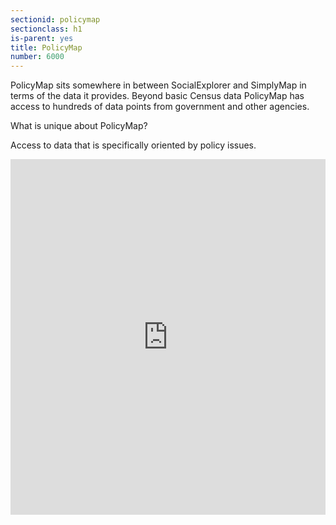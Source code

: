 ```yaml
---
sectionid: policymap
sectionclass: h1
is-parent: yes
title: PolicyMap
number: 6000
---
```


PolicyMap sits somewhere in between SocialExplorer and SimplyMap in terms of the data it provides. Beyond basic Census data PolicyMap has access to hundreds of data points from government and other agencies.  

What is unique about PolicyMap?  

Access to data that is specifically oriented by policy issues. 

<style>
.responsive-wrap iframe{ max-width: 100%;}
</style>
<div class="responsive-wrap">
<!-- this is the embed code provided by Google -->
<iframe src="https://docs.google.com/presentation/d/e/2PACX-1vRr8vj_hEknje7b_nQ8Oge-FhBI9rqtouKAenAFiNnWozigXMQmYPJ5vb-vRJmJAqBGj74xPEk0si0y/embed?start=false&loop=false&delayms=3000" frameborder="0" width="960" height="569" allowfullscreen="true" mozallowfullscreen="true" webkitallowfullscreen="true"></iframe>

<!-- Google embed ends -->
</div>
